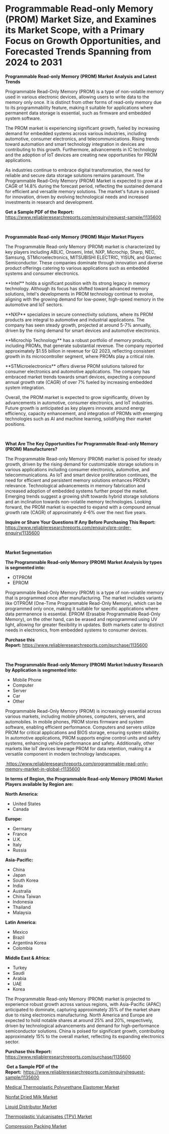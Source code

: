 <p><h1>Programmable Read-only Memory (PROM) Market Size, and Examines its Market Scope, with a Primary Focus on Growth Opportunities, and Forecasted Trends Spanning from 2024 to 2031</h1></p><p><strong>Programmable Read-only Memory (PROM) Market Analysis and Latest Trends</strong></p>
<p><p>Programmable Read-Only Memory (PROM) is a type of non-volatile memory used in various electronic devices, allowing users to write data to the memory only once. It is distinct from other forms of read-only memory due to its programmability feature, making it suitable for applications where permanent data storage is essential, such as firmware and embedded system software. </p><p>The PROM market is experiencing significant growth, fueled by increasing demand for embedded systems across various industries, including automotive, consumer electronics, and telecommunications. Rising trends toward automation and smart technology integration in devices are contributing to this growth. Furthermore, advancements in IC technology and the adoption of IoT devices are creating new opportunities for PROM applications. </p><p>As industries continue to embrace digital transformation, the need for reliable and secure data storage solutions remains paramount. The Programmable Read-Only Memory (PROM) Market is expected to grow at a CAGR of 14.8% during the forecast period, reflecting the sustained demand for efficient and versatile memory solutions. The market's future is poised for innovation, driven by evolving technological needs and increased investments in research and development.</p></p>
<p><strong>Get a Sample PDF of the Report:&nbsp;</strong> <a href="https://www.reliableresearchreports.com/enquiry/request-sample/1135600?utm_campaign=118&utm_medium=2&utm_source=Github&utm_content=ia&utm_term=09102024&utm_id=programmable-read-only-memory-prom">https://www.reliableresearchreports.com/enquiry/request-sample/1135600</a></p>
<p>&nbsp;</p>
<p><strong>Programmable Read-only Memory (PROM) Major Market Players</strong></p>
<p><p>The Programmable Read-only Memory (PROM) market is characterized by key players including ABLIC, Onsemi, Intel, NXP, Microchip, Sharp, NEC, Samsung, STMicroelectronics, MITSUBISHI ELECTRIC, YISUN, and Giantec Semiconductor. These companies dominate through innovation and diverse product offerings catering to various applications such as embedded systems and consumer electronics.</p><p>**Intel** holds a significant position with its strong legacy in memory technology. Although its focus has shifted toward advanced memory solutions, Intel's developments in PROM technology continue to evolve, aligning with the growing demand for low-power, high-speed memory in the automotive and IoT sectors.</p><p>**NXP** specializes in secure connectivity solutions, where its PROM products are integral to automotive and industrial applications. The company has seen steady growth, projected at around 5-7% annually, driven by the rising demand for smart devices and automotive electronics.</p><p>**Microchip Technology** has a robust portfolio of memory products, including PROMs, that generate substantial revenue. The company reported approximately $1.55 billion in revenue for Q2 2023, reflecting consistent growth in its microcontroller segment, where PROMs play a critical role.</p><p>**STMicroelectronics** offers diverse PROM solutions tailored for consumer electronics and automotive applications. The company has embraced market trends towards smart devices, expecting a compound annual growth rate (CAGR) of over 7% fueled by increasing embedded system integration.</p><p>Overall, the PROM market is expected to grow significantly, driven by advancements in automotive, consumer electronics, and IoT industries. Future growth is anticipated as key players innovate around energy efficiency, capacity enhancement, and integration of PROMs with emerging technologies such as AI and machine learning, solidifying their market positions.</p></p>
<p>&nbsp;</p>
<p><strong>What Are The Key Opportunities For Programmable Read-only Memory (PROM) Manufacturers?</strong></p>
<p><p>The Programmable Read-only Memory (PROM) market is poised for steady growth, driven by the rising demand for customizable storage solutions in various applications including consumer electronics, automotive, and telecommunications. As IoT and smart device proliferation continues, the need for efficient and persistent memory solutions enhances PROM's relevance. Technological advancements in memory fabrication and increased adoption of embedded systems further propel the market. Emerging trends suggest a growing shift towards hybrid storage solutions and an inclination towards non-volatile memory technologies. Looking forward, the PROM market is expected to expand with a compound annual growth rate (CAGR) of approximately 4-6% over the next five years.</p></p>
<p><strong>Inquire or Share Your Questions If Any Before Purchasing This Report:</strong> <a href="https://www.reliableresearchreports.com/enquiry/pre-order-enquiry/1135600?utm_campaign=118&utm_medium=2&utm_source=Github&utm_content=ia&utm_term=09102024&utm_id=programmable-read-only-memory-prom">https://www.reliableresearchreports.com/enquiry/pre-order-enquiry/1135600</a></p>
<p>&nbsp;</p>
<p><strong>Market Segmentation</strong></p>
<p><strong>The Programmable Read-only Memory (PROM) Market Analysis by types is segmented into:</strong></p>
<p><ul><li>OTPROM</li><li>EPROM</li></ul></p>
<p><p>Programmable Read-Only Memory (PROM) is a type of non-volatile memory that is programmed once after manufacturing. The market includes variants like OTPROM (One-Time Programmable Read-Only Memory), which can be programmed only once, making it suitable for specific applications where data permanence is essential. EPROM (Erasable Programmable Read-Only Memory), on the other hand, can be erased and reprogrammed using UV light, allowing for greater flexibility in updates. Both markets cater to distinct needs in electronics, from embedded systems to consumer devices.</p></p>
<p><strong>Purchase this Report:&nbsp;</strong><a href="https://www.reliableresearchreports.com/purchase/1135600?utm_campaign=118&utm_medium=2&utm_source=Github&utm_content=ia&utm_term=09102024&utm_id=programmable-read-only-memory-prom">https://www.reliableresearchreports.com/purchase/1135600</a></p>
<p>&nbsp;</p>
<p><strong>The Programmable Read-only Memory (PROM) Market Industry Research by Application is segmented into:</strong></p>
<p><ul><li>Mobile Phone</li><li>Computer</li><li>Server</li><li>Car</li><li>Other</li></ul></p>
<p><p>Programmable Read-Only Memory (PROM) is increasingly essential across various markets, including mobile phones, computers, servers, and automobiles. In mobile phones, PROM stores firmware and system software, enabling efficient performance. Computers and servers utilize PROM for critical applications and BIOS storage, ensuring system stability. In automotive applications, PROM supports engine control units and safety systems, enhancing vehicle performance and safety. Additionally, other markets like IoT devices leverage PROM for data retention, making it a versatile component in modern technology landscapes.</p></p>
<p><a href="https://www.reliableresearchreports.com/programmable-read-only-memory-market-in-global-r1135600?utm_campaign=118&utm_medium=2&utm_source=Github&utm_content=ia&utm_term=09102024&utm_id=programmable-read-only-memory-prom">&nbsp;https://www.reliableresearchreports.com/programmable-read-only-memory-market-in-global-r1135600</a></p>
<p><strong>In terms of Region, the Programmable Read-only Memory (PROM) Market Players available by Region are:</strong></p>
<p>
    <p> <strong> North America: </strong>
        <ul>
            <li>United States</li>
            <li>Canada</li>
        </ul>
        </p> 
    <p> <strong> Europe: </strong>
        <ul>
            <li>Germany</li>
            <li>France</li>
            <li>U.K.</li>
            <li>Italy</li>
            <li>Russia</li>
        </ul>
        </p> 
    <p> <strong> Asia-Pacific: </strong>
        <ul>
            <li>China</li>
            <li>Japan</li>
            <li>South Korea</li>
            <li>India</li>
            <li>Australia</li>
            <li>China Taiwan</li>
            <li>Indonesia</li>
            <li>Thailand</li>
            <li>Malaysia</li>
        </ul>
        </p> 
    <p> <strong> Latin America: </strong>
        <ul>
            <li>Mexico</li>
            <li>Brazil</li>
            <li>Argentina Korea</li>
            <li>Colombia</li>
        </ul>
        </p> 
    <p> <strong> Middle East & Africa: </strong>
        <ul>
            <li>Turkey</li>
            <li>Saudi</li>
            <li>Arabia</li>
            <li>UAE</li>
            <li>Korea</li>
        </ul>
    </p>
    </p>
<p><p>The Programmable Read-only Memory (PROM) market is projected to experience robust growth across various regions, with Asia-Pacific (APAC) anticipated to dominate, capturing approximately 35% of the market share due to rising electronics manufacturing. North America and Europe are expected to hold notable shares at around 25% and 20%, respectively, driven by technological advancements and demand for high-performance semiconductor solutions. China is poised for significant growth, contributing approximately 15% to the overall market, reflecting its expanding electronics sector.</p></p>
<p><strong>Purchase this Report: </strong><a href="https://www.reliableresearchreports.com/purchase/1135600?utm_campaign=118&utm_medium=2&utm_source=Github&utm_content=ia&utm_term=09102024&utm_id=programmable-read-only-memory-prom">https://www.reliableresearchreports.com/purchase/1135600</a></p>
<p>&nbsp;<strong>Get a Sample PDF of the Report:&nbsp;&nbsp;</strong><a href="https://www.reliableresearchreports.com/enquiry/request-sample/1135600?utm_campaign=118&utm_medium=2&utm_source=Github&utm_content=ia&utm_term=09102024&utm_id=programmable-read-only-memory-prom">https://www.reliableresearchreports.com/enquiry/request-sample/1135600</a></p>
<p><strong></strong></p>
<p><p><a href="https://github.com/MatthewHernandez403/Market-Research-Report-List-1/blob/main/medical-thermoplastic-polyurethane-elastomer-market.md?utm_campaign=118&utm_medium=2&utm_source=Github&utm_content=ia&utm_term=09102024&utm_id=programmable-read-only-memory-prom">Medical Thermoplastic Polyurethane Elastomer Market</a></p><p><a href="https://issuu.com/reportprime-2/docs/nonfat-dried-milk-market-size-2030._8ae2ffcc16e778?utm_campaign=118&utm_medium=2&utm_source=Github&utm_content=ia&utm_term=09102024&utm_id=programmable-read-only-memory-prom">Nonfat Dried Milk Market</a></p><p><a href="https://www.linkedin.com/pulse/how-liquid-distributor-market-evolve-growth-analysis-year-2024-vlgxf?utm_campaign=118&utm_medium=2&utm_source=Github&utm_content=ia&utm_term=09102024&utm_id=programmable-read-only-memory-prom">Liquid Distributor Market</a></p><p><a href="https://github.com/MoonZANDRA/Market-Research-Report-List-1/blob/main/thermoplastic-vulcanisates-tpv-market.md?utm_campaign=118&utm_medium=2&utm_source=Github&utm_content=ia&utm_term=09102024&utm_id=programmable-read-only-memory-prom">Thermoplastic Vulcanisates (TPV) Market</a></p><p><a href="https://www.linkedin.com/pulse/future-insights-compression-packing-market-trends-regional-analysis-f3o2f?utm_campaign=118&utm_medium=2&utm_source=Github&utm_content=ia&utm_term=09102024&utm_id=programmable-read-only-memory-prom">Compression Packing Market</a></p></p>